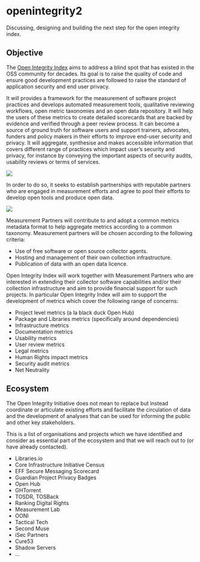 # openintegrity2
Discussing, designing and building the next step for the open integrity index.

## Objective

The [Open Integrity Index](https://openintegrity.org) aims to address a blind spot that has existed in the OSS community for decades. Its goal is to raise the quality of code and ensure good development practices are followed to raise the standard of application security and end user privacy.

It will provides a framework for the measurement of software project practices and develops automated measurement tools, qualitative reviewing workflows, open metric taxonomies and an open data repository. It will help the users of these metrics to create detailed scorecards that are backed by evidence and verified through a peer review process. It can become a source of ground truth for software users and support trainers, advocates, funders and policy makers in their efforts to improve end-user security and privacy. It will aggregate, synthesise and makes accessible information that covers different range of practices which impact user’s security and privacy, for instance by conveying the important aspects of security audits, usability reviews or terms of services.

![](https://docs.google.com/drawings/d/14kd2wRl5s-g6-4CyFBZyLIHy7Bb9BlC8I6JqE4byg3Y/pub?w=1210&h=876)

In order to do so, it seeks to establish partnerships with reputable partners who are engaged in measurement efforts and agree to pool their efforts to develop open tools and produce open data. 

![](https://docs.google.com/drawings/d/1D4fw3D1Fd8JJhwTpDdk2IKAnKMPh4tJD0Iqdu6rIWJE/pub?w=960&h=720)

Measurement Partners will contribute to and adopt a common metrics metadata format to help aggregate metrics according to a common taxonomy. Measurement partners will be chosen according to the following criteria:
  * Use of free software or open source collector agents.
  * Hosting and management of their own collection infrastructure.
  * Publication of data with an open data licence.

Open Integrity Index will work together with Measurement Partners who are interested in extending their collector software capabilities and/or their collection infrastructure and aim to provide financial support for such projects. In particular Open Integrity Index will aim to support the development of metrics which cover the following range of concerns:
 * Project level metrics (a la black duck Open Hub)
 * Package and Libraries metrics (specifically around dependencies)
 * Infrastructure metrics
 * Documentation metrics
 * Usability metrics
 * User review metrics
 * Legal metrics
 * Human Rights impact metrics
 * Security audit metrics
 * Net Neutrality

## Ecosystem

The Open Integrity Initiative does not mean to replace but instead coordinate or articulate existing efforts and facilitate the circulation of data and the development of analyses that can be used for informing the public and other key stakeholders.

This is a list of organisations and projects which we have identified and consider as essential part of the ecosystem and that we will reach out to (or have already contacted).

  * Libraries.io
  * Core Infrastructure Initiative Census
  * EFF Secure Messaging Scorecard
  * Guardian Project Privacy Badges
  * Open Hub
  * GHTorrent
  * TOSDR, TOSBack
  * Ranking Digital Rights
  * Measurement Lab
  * OONI
  * Tactical Tech
  * Second Muse
  * iSec Partners
  * Cure53
  * Shadow Servers
  * ...
 
